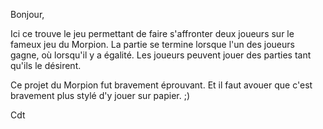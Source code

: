 Bonjour,

Ici ce trouve le jeu permettant de faire s'affronter deux joueurs sur le fameux jeu du Morpion. La partie se termine lorsque l'un des joueurs gagne, où lorsqu'il y a égalité. Les joueurs peuvent jouer des parties tant qu'ils le désirent. 


Ce projet du Morpion fut bravement éprouvant. Et il faut avouer que c'est bravement plus stylé d'y jouer sur papier. ;)


Cdt
